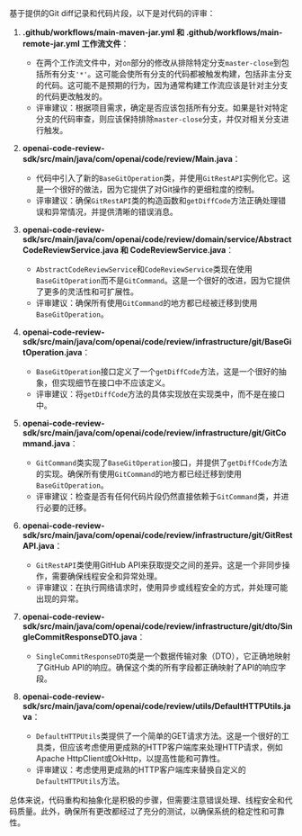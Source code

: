 基于提供的Git diff记录和代码片段，以下是对代码的评审：

1. **.github/workflows/main-maven-jar.yml 和 .github/workflows/main-remote-jar.yml 工作流文件**：
   - 在两个工作流文件中，对`on`部分的修改从排除特定分支`master-close`到包括所有分支`'*'`。这可能会使所有分支的代码都被触发构建，包括非主分支的代码。这可能不是预期的行为，因为通常构建工作流应该是针对主分支的代码更改触发的。
   - 评审建议：根据项目需求，确定是否应该包括所有分支。如果是针对特定分支的代码审查，则应该保持排除`master-close`分支，并仅对相关分支进行触发。

2. **openai-code-review-sdk/src/main/java/com/openai/code/review/Main.java**：
   - 代码中引入了新的`BaseGitOperation`类，并使用`GitRestAPI`实例化它。这是一个很好的做法，因为它提供了对Git操作的更细粒度的控制。
   - 评审建议：确保`GitRestAPI`类的构造函数和`getDiffCode`方法正确处理错误和异常情况，并提供清晰的错误消息。

3. **openai-code-review-sdk/src/main/java/com/openai/code/review/domain/service/AbstractCodeReviewService.java 和 CodeReviewService.java**：
   - `AbstractCodeReviewService`和`CodeReviewService`类现在使用`BaseGitOperation`而不是`GitCommand`。这是一个很好的改进，因为它提供了更多的灵活性和可扩展性。
   - 评审建议：确保所有使用`GitCommand`的地方都已经被迁移到使用`BaseGitOperation`。

4. **openai-code-review-sdk/src/main/java/com/openai/code/review/infrastructure/git/BaseGitOperation.java**：
   - `BaseGitOperation`接口定义了一个`getDiffCode`方法，这是一个很好的抽象，但实现细节在接口中不应该定义。
   - 评审建议：将`getDiffCode`方法的具体实现放在实现类中，而不是在接口中。

5. **openai-code-review-sdk/src/main/java/com/openai/code/review/infrastructure/git/GitCommand.java**：
   - `GitCommand`类实现了`BaseGitOperation`接口，并提供了`getDiffCode`方法的实现。确保所有使用`GitCommand`的地方都已经迁移到使用`BaseGitOperation`。
   - 评审建议：检查是否有任何代码片段仍然直接依赖于`GitCommand`类，并进行必要的迁移。

6. **openai-code-review-sdk/src/main/java/com/openai/code/review/infrastructure/git/GitRestAPI.java**：
   - `GitRestAPI`类使用GitHub API来获取提交之间的差异。这是一个非同步操作，需要确保线程安全和异常处理。
   - 评审建议：在执行网络请求时，使用异步或线程安全的方式，并处理可能出现的异常。

7. **openai-code-review-sdk/src/main/java/com/openai/code/review/infrastructure/git/dto/SingleCommitResponseDTO.java**：
   - `SingleCommitResponseDTO`类是一个数据传输对象（DTO），它正确地映射了GitHub API的响应。确保这个类的所有字段都正确映射了API的响应字段。

8. **openai-code-review-sdk/src/main/java/com/openai/code/review/utils/DefaultHTTPUtils.java**：
   - `DefaultHTTPUtils`类提供了一个简单的GET请求方法。这是一个很好的工具类，但应该考虑使用更成熟的HTTP客户端库来处理HTTP请求，例如Apache HttpClient或OkHttp，以提高性能和可靠性。
   - 评审建议：考虑使用更成熟的HTTP客户端库来替换自定义的`DefaultHTTPUtils`方法。

总体来说，代码重构和抽象化是积极的步骤，但需要注意错误处理、线程安全和代码质量。此外，确保所有更改都经过了充分的测试，以确保系统的稳定性和可靠性。